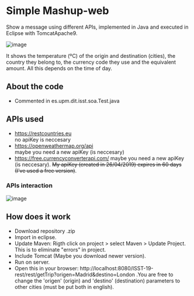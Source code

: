 # Simple Mashup-web
Show a message using different APIs, implemented in Java and executed in Eclipse with TomcatApache9. 

![image](https://user-images.githubusercontent.com/36509669/56841382-b18d0f80-688d-11e9-8753-118bd27ae409.png)

It shows the temperature (ºC) of the origin and destination (cities), the country they belong to, the currency code they use and the equivalent amount. All this depends on the time of day.
## About the code
- Commented in es.upm.dit.isst.soa.Test.java
## APIs used
- https://restcountries.eu    
no apiKey is neccesary
- https://openweathermap.org/api   
maybe you need a new apiKey (is neccesary)
- https://free.currencyconverterapi.com/
maybe you need a new apiKey (is neccesary). <strike>My apiKey (created in 26/04/2019) expires in 60 days (I've used a free version)</strike>.
### APIs interaction
![image](https://user-images.githubusercontent.com/36509669/66867651-06d3ef00-ef9c-11e9-8372-fafdfee870e9.png)
## How does it work
- Download repository .zip
- Import in eclipse.
- Update Maven: Rigth click on project > select Maven > Update Project. This is to eliminate "errors" in project.
- Include Tomcat (Maybe you download newer version).
- Run on server.
- Open this in your browser: http://localhost:8080/ISST-19-rest/rest/getTrip?origen=Madrid&destino=London .You are free to change the 'origen' (origin) and 'destino' (destination) parameters to other cities (must be put both in english).

